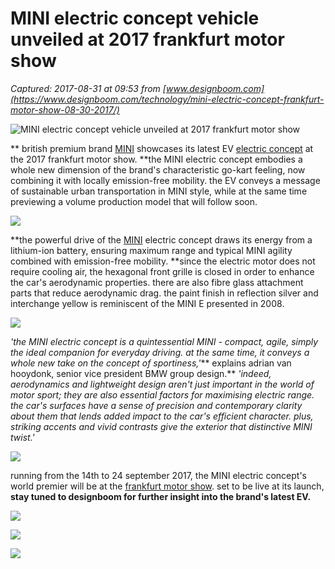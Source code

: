 # MINI electric concept vehicle unveiled at 2017 frankfurt motor show

_Captured: 2017-08-31 at 09:53 from [www.designboom.com](https://www.designboom.com/technology/mini-electric-concept-frankfurt-motor-show-08-30-2017/)_

![MINI electric concept vehicle unveiled at 2017 frankfurt motor show](https://www.designboom.com/wp-content/uploads/2017/08/mini-electric-concept-IAA-designboom-1800.jpg)

** british premium brand [MINI](https://www.designboom.com/tag/mini/) showcases its latest EV [electric concept](https://www.designboom.com/tag/car-concept/) at the 2017 frankfurt motor show. **the MINI electric concept embodies a whole new dimension of the brand's characteristic go-kart feeling, now combining it with locally emission-free mobility. the EV conveys a message of sustainable urban transportation in MINI style, while at the same time previewing a volume production model that will follow soon.

![](https://www.designboom.com/wp-content/uploads/2017/08/mini-electric-concept-IAA-designboom-1.jpg)

**the powerful drive of the [MINI](https://www.mini.de/de_DE/home.html) electric concept draws its energy from a lithium-ion battery, ensuring maximum range and typical MINI agility combined with emission-free mobility. **since the electric motor does not require cooling air, the hexagonal front grille is closed in order to enhance the car's aerodynamic properties. there are also fibre glass attachment parts that reduce aerodynamic drag. the paint finish in reflection silver and interchange yellow is reminiscent of the MINI E presented in 2008.

![](https://www.designboom.com/wp-content/uploads/2017/08/mini-electric-concept-IAA-designboom-2.jpg)

_'the MINI electric concept is a quintessential MINI - compact, agile, simply the ideal companion for everyday driving. at the same time, it conveys a whole new take on the concept of sportiness,'_** explains adrian van hooydonk, senior vice president BMW group design.** _'indeed, aerodynamics and lightweight design aren't just important in the world of motor sport; they are also essential factors for maximising electric range. the car's surfaces have a sense of precision and contemporary clarity about them that lends added impact to the car's efficient character. plus, striking accents and vivid contrasts give the exterior that distinctive MINI twist.'_

![](https://www.designboom.com/wp-content/uploads/2017/08/mini-electric-concept-IAA-designboom-3.jpg)

running from the 14th to 24 september 2017, the MINI electric concept's world premier will be at the [frankfurt motor show](https://www.iaa.de/en/). set to be live at its launch, **stay tuned to designboom for further insight into the brand's latest EV.**

![](https://www.designboom.com/wp-content/uploads/2017/08/mini-electric-concept-IAA-designboom-4.jpg)

![](https://www.designboom.com/wp-content/uploads/2017/08/mini-electric-concept-IAA-designboom-5.jpg)

![](https://www.designboom.com/wp-content/uploads/2017/08/mini-electric-concept-IAA-designboom-6.jpg)
